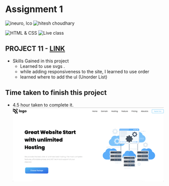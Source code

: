 # Assignment 1

![ineuro, lco](https://img.shields.io/badge/iNeuron-LCO-green)
![hitesh choudhary](https://img.shields.io/badge/Hitesh--Choudhary-Full--stack--JS--bootcamp-red)

![HTML & CSS](https://img.shields.io/badge/HTML-CSS-orange)
![Live class](https://img.shields.io/badge/LIVE--CLASS-PROJECT--10-lightgrey)

## PROJECT 11 - [LINK ](https://liveproj-11.netlify.app/)

-   Skills Gained in this project
    -   Learned to use svgs .
    -   while adding responsiveness to the site, I learned to use order 
    -   learned where to add the ul (Unorder List)


## Time taken to finish this project

-   4.5 hour taken to complete it.
![Desktop](./Screenshot.png)



